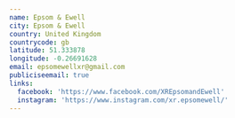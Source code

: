 ```yaml
---
name: Epsom & Ewell
city: Epsom & Ewell
country: United Kingdom
countrycode: gb
latitude: 51.333878
longitude: -0.26691628
email: epsomewellxr@gmail.com
publiciseemail: true
links:
  facebook: 'https://www.facebook.com/XREpsomandEwell'
  instagram: 'https://www.instagram.com/xr.epsomewell/'
---
```


